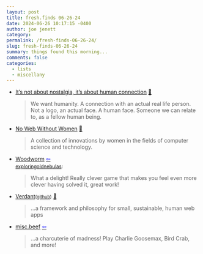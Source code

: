 ```yaml
---
layout: post
title: fresh.finds 06-26-24
date: 2024-06-26 10:17:15 -0400
author: joe jenett
category: 
permalink: /fresh-finds-06-26-24/
slug: fresh-finds-06-26-24
summary: things found this morning...
comments: false
categories:
  - lists
  - miscellany
---
```

<ul class="links">
	<li><a title="It’s not about nostalgia, it’s about human connection • rscottjones" href="https://rscottjones.com/its-not-about-nostalgia-its-about-human-connection/">It’s not about nostalgia, it’s about human connection</a> <a href="https://pinboard.in/u:usonian">📌</a><blockquote><p>We want humanity. A connection with an actual real life person. Not a logo, an actual face. A human face. Someone we can relate to, as a fellow human being.</p></blockquote></li>
	<li><a title="No Web Without Women" href="https://nowebwithoutwomen.com/">No Web Without Women</a> <a href="https://pinboard.in/u:cogdog">📌</a><blockquote><p>A collection of innovations by women in the fields of computer science and technology.</p></blockquote></li>
	<li><a title="Woodworm by spratt" href="https://spratt.itch.io/woodworm">Woodworm</a>  <a title="source" href="https://waxy.org/2024/06/woodworm/"><span style="color:blue;">&#8678;</span></a><p style="line-height:1em;margin-bottom:0;margin-top:6px;font-size:.9em;>"><a title="exploringoldnebulas - itch.io" href="https://itch.io/profile/exploringoldnebulas">exploringoldnebulas</a>:</p><blockquote><p>What a delight! Really clever game that makes you feel even more clever having solved it, great work!</p></blockquote></li>
	<li><a title="Verdant" href="https://verdant.dev/">Verdant</a><small>(<a href="https://github.com/a-type/verdant">github</a>)</small> <a href="https://pinboard.in/u:metafeather">📌</a><blockquote><p>...a framework and philosophy for small, sustainable, human web apps</p></blockquote></li>
	<li><a title="misc.beef" href="https://www.miscbeef.com/">misc.beef</a>  <a title="source" href="https://www.middleendian.com/"><span style="color:blue;">&#8678;</span></a><blockquote><p>...a charcuterie of madness! Play Charlie Goosemax, Bird Crab, and more!</p></blockquote></li>
</ul>
<a href="https://brid.gy/publish/mastodon"></a>